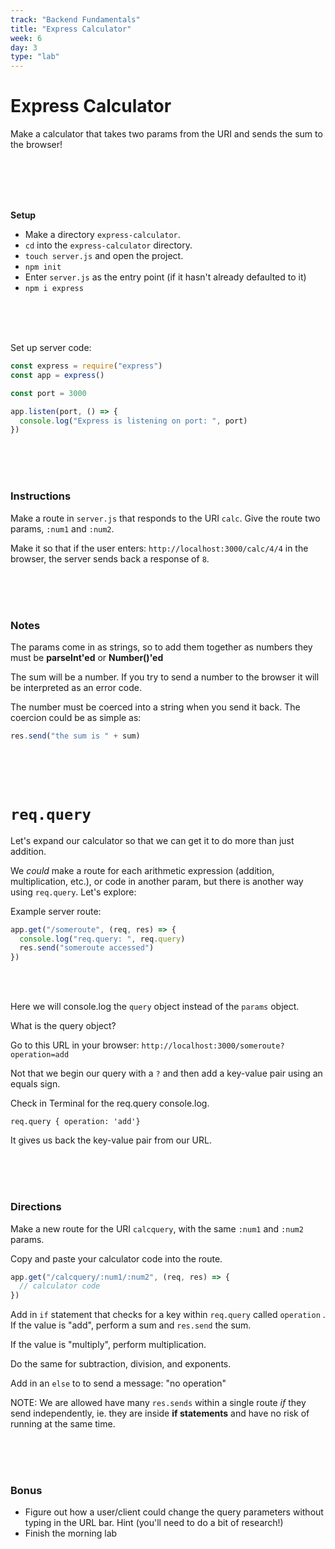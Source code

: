 ```yaml
---
track: "Backend Fundamentals"
title: "Express Calculator"
week: 6
day: 3
type: "lab"
---
```


# Express Calculator

Make a calculator that takes two params from the URI and sends the sum to the browser!

<br>
<br>
<br>
<br>

**Setup**

- Make a directory `express-calculator`.
- `cd` into the `express-calculator` directory.
- `touch server.js` and open the project.
- `npm init`
- Enter `server.js` as the entry point (if it hasn't already defaulted to it)
- `npm i express`

<br>
<br>
<br>

Set up server code:

```javascript
const express = require("express")
const app = express()

const port = 3000

app.listen(port, () => {
  console.log("Express is listening on port: ", port)
})
```

<br>
<br>
<br>

### Instructions

Make a route in `server.js` that responds to the URI `calc`. Give the route two params, `:num1` and `:num2`.

Make it so that if the user enters: `http://localhost:3000/calc/4/4` in the browser, the server sends back a response of `8`.

<br>
<br>
<br>

### Notes

The params come in as strings, so to add them together as numbers they must be **parseInt'ed** or **Number()'ed**

The sum will be a number. If you try to send a number to the browser it will be interpreted as an error code.

The number must be coerced into a string when you send it back. The coercion could be as simple as:

```javascript
res.send("the sum is " + sum)
```

<br>
<br>
<br>

# `req.query`

Let's expand our calculator so that we can get it to do more than just addition.

We _could_ make a route for each arithmetic expression (addition, multiplication, etc.), or code in another param, but there is another way using `req.query`. Let's explore:

Example server route:

```javascript
app.get("/someroute", (req, res) => {
  console.log("req.query: ", req.query)
  res.send("someroute accessed")
})
```

<br>
<br>

Here we will console.log the `query` object instead of the `params` object.

What is the query object?

Go to this URL in your browser: `http://localhost:3000/someroute?operation=add`

Not that we begin our query with a `?` and then add a key-value pair using an equals sign.

Check in Terminal for the req.query console.log.

```shell
req.query { operation: 'add'}
```

It gives us back the key-value pair from our URL.

<br>
<br>
<br>

### Directions

Make a new route for the URI `calcquery`, with the same `:num1` and `:num2` params.

Copy and paste your calculator code into the route.

```javascript
app.get("/calcquery/:num1/:num2", (req, res) => {
  // calculator code
})
```

Add in `if` statement that checks for a key within `req.query` called `operation` . If the value is "add", perform a sum and `res.send` the sum.

If the value is "multiply", perform multiplication.

Do the same for subtraction, division, and exponents.

Add in an `else` to to send a message: "no operation"

NOTE: We are allowed have many `res.sends` within a single route _if_ they send independently, ie. they are inside **if statements** and have no risk of running at the same time.

<br>
<br>
<br>

### Bonus

- Figure out how a user/client could change the query parameters without typing in the URL bar. Hint (you'll need to do a bit of research!)
- Finish the morning lab
